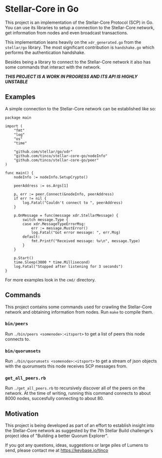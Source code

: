 # Stellar-Core in Go

This project is an implementation of the Stellar-Core Protocol (SCP) in Go. You can use its libraries to setup a connection to the Stellar-Core network, get information from nodes and even broadcast transactions.

This implementation leans heavily on the `xdr_generated.go` from the `stellar/go` library. The most significant contribution is `handshake.go` which performs the authentication handshake.

Besides being a library to connect to the Stellar-Core network it also has some commands that interact with the network.

***THIS PROJECT IS A WORK IN PROGRESS AND ITS API IS HIGHLY UNSTABLE***

## Examples

A simple connection to the Stellar-Core network can be established like so:

```
package main

import (
	"fmt"
	"log"
	"os"
	"time"

	"github.com/stellar/go/xdr"
	"github.com/tinco/stellar-core-go/nodeInfo"
	"github.com/tinco/stellar-core-go/peer"
)

func main() {
	nodeInfo := nodeInfo.SetupCrypto()

	peerAddress := os.Args[1]

	p, err := peer.Connect(&nodeInfo, peerAddress)
	if err != nil {
		log.Fatal("Couldn't connect to ", peerAddress)
	}

	p.OnMessage = func(message xdr.StellarMessage) {
		switch message.Type {
		case xdr.MessageTypeErrorMsg:
			err := message.MustError()
			log.Fatal("Got error message: ", err.Msg)
		default:
			fmt.Printf("Received message: %v\n", message.Type)
		}
	}

	p.Start()
	time.Sleep(3000 * time.Millisecond)
	log.Fatal("Stopped after listening for 3 seconds")
}
```

For more examples look in the `cmd/` directory.

## Commands

This project contains some commands used for crawling the Stellar-Core network and obtaining information from nodes. Run `make` to compile them.

### `bin/peers`

Run `./bin/peers <somenode>:<itsport>` to get a list of peers this node connects to.

### `bin/quorumsets`

Run `./bin/quorumsets <somenode>:<itsport>` to get a stream of json objects with the quorumsets this node receives SCP messages from.

### `get_all_peers.rb`

Run `./get_all_peers.rb` to recursively discover all of the peers on the network. At the time of writing, running this command connects to about 8000 nodes, succesfully connecting to about 80.

## Motivation

This project is being developed as part of an effort to establish insight into the Stellar-Core network as suggested by the 7th Stellar Build challenge's project idea of "Building a better Quorum Explorer". 

If you got any questions, ideas, suggestions or large piles of Lumens to send, please contact me at https://keybase.io/tinco
